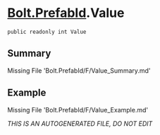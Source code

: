 # [Bolt.PrefabId](Types/Bolt.PrefabId.md).Value
`public readonly int Value`
## Summary
Missing File 'Bolt.PrefabId/F/Value_Summary.md'
## Example
Missing File 'Bolt.PrefabId/F/Value_Example.md'

*THIS IS AN AUTOGENERATED FILE, DO NOT EDIT*
